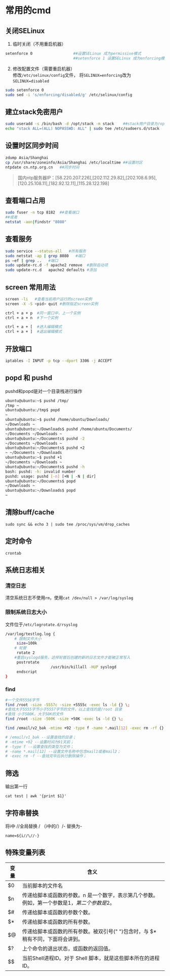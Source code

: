 # 常用的cmd  
## 关闭SELinux  
1. 临时关闭（不用重启机器）
```bash
setenforce 0                  ##设置SELinux 成为permissive模式
                              ##setenforce 1 设置SELinux 成为enforcing模式
```
2.  修改配置文件（需要重启机器）  
修改`/etc/selinux/config`文件，
将`SELINUX=enforcing`改为`SELINUX=disabled`

```bash
sudo setenforce 0
sudo sed -i 's/enforcing/disabled/g' /etc/selinux/config
```

## 建立stack免密用户
```bash
sudo useradd -s /bin/bash -d /opt/stack -m stack    ##stack用户目录为/opt/stack
echo "stack ALL=(ALL) NOPASSWD: ALL" | sudo tee /etc/sudoers.d/stack
```
## 设置时区同步时间
```bash
zdump Asia/Shanghai   
cp /usr/share/zoneinfo/Asia/Shanghai /etc/localtime ##设置时区
ntpdate cn.ntp.org.cn   ##同步时间
```
>国内ntp服务器IP：[58.220.207.226],[202.112.29.82],[202.108.6.95],[120.25.108.11],[182.92.12.11],[115.28.122.198]

## 查看端口占用
```bash
sudo fuser -n tcp 8182  ##查看端口
##或者
netstat -aon|findstr "8080"
```
## 查看服务
```bash
sudo service --status-all   #所有服务
sudo netstat -ap | grep 8080   #端口
ps –ef | grep ..   #端口
sudo update-rc.d -f apache2 remove  #删除启动项
sudo update-rc.d   apache2 defaults #添加
```
## screen 常用用法
```bash
screen -li   #查看当前用户运行的screen实例
screen -X -S <pid> quit #删除指定screen实例

ctrl + a + p  #同一窗口中，上一个实例
ctrl + a + n  #下一个实例

ctrl + a + [  #进入编辑模式
ctrl + a + ]  #退出编辑模式
```
## 开放端口
```bash
iptables -I INPUT -p tcp --dport 3306 -j ACCEPT
```

## popd 和 pushd
pushd和popd是对一个目录栈进行操作
```bash
ubuntu@ubuntu:~$ pushd /tmp/
/tmp ~
ubuntu@ubuntu:/tmp$ popd
~
ubuntu@ubuntu:~$ pushd /home/ubuntu/Downloads/
~/Downloads ~
ubuntu@ubuntu:~/Downloads$ pushd /home/ubuntu/Documents/
~/Documents ~/Downloads ~
ubuntu@ubuntu:~/Documents$ pushd -2
~/Documents ~/Downloads ~
ubuntu@ubuntu:~/Documents$ pushd +2
~ ~/Documents ~/Downloads
ubuntu@ubuntu:~$ pushd +1
~/Documents ~/Downloads ~
ubuntu@ubuntu:~/Documents$ pushd -h
bash: pushd: -h: invalid number
pushd: usage: pushd [-n] [+N | -N | dir]
ubuntu@ubuntu:~/Documents$ popd 
~/Downloads ~
ubuntu@ubuntu:~/Downloads$ popd 
~
```

## 清除buff/cache
```
sudo sync && echo 3 | sudo tee /proc/sys/vm/drop_caches
```

## 定时命令
```
crontab
```

## 系统日志相关
### 清空日志
清空系统日志不使用`rm`，使用`cat /dev/null > /var/log/syslog `
### 限制系统日志大小
文件位于`/etc/logrotate.d/rsyslog`
```bash
/var/log/testlog.log {
    # 限制文件大小
     size=100k
    # 轮替
     rotate 2
    #重启syslogd服务，这样轮替后创建的新的日志文件才能被正常写入
     postrotate
                    /usr/bin/killall -HUP syslogd
     endscript
}
```


### find
```bash
#一个文件5556字节
find /root -size -5557c -size +5555c -exec ls -ld {} \;
#查找大于5555字节小于5557字节的文件，以上查找的是/root 目录
#查找 小于500K，大于50K的文件
find /root -size -500K -size +50K -exec ls -ld {} \;
```
```bash
find /email/v2_bak -mtime +92 -type f -name *.mail[12] -exec rm -rf {} \;

# /email/v1_bak --设置查找的目录；
# -mtime +92 --设置时间为91天前；
# -type f --设置查找的类型为文件；
# -name *.mail[12] --设置文件名称中包含mail1或者mail2；
# -exec rm -f --查找完毕后执行删除操作；
```

## 筛选
输出第一行
```
cat test | awk '{print $1}'  
```

## 字符串替换
将i中 //全局替换 \/ （i中的/）/- 替换为-
```
name=${i//\//-} 
```

## 特殊变量列表
变量 | 含义
---------|----------
$0 | 当前脚本的文件名
$n | 传递给脚本或函数的参数。n 是一个数字，表示第几个参数。例如，第一个参数是$1，第二个参数是$2。
$# | 传递给脚本或函数的参数个数。
$* | 传递给脚本或函数的所有参数。
$@ | 传递给脚本或函数的所有参数。被双引号(" ")包含时，与 $* 稍有不同，下面将会讲到。
$? | 上个命令的退出状态，或函数的返回值。
$$ | 当前Shell进程ID。对于 Shell 脚本，就是这些脚本所在的进程ID。